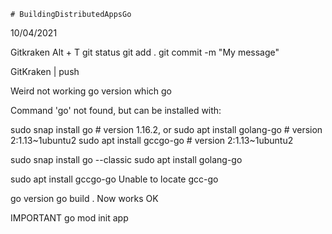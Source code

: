 	# BuildingDistributedAppsGo

10/04/2021

Gitkraken
Alt + T
git status
git add .
git commit -m "My message"

GitKraken | push


Weird not working
go version 
which go

Command 'go' not found, but can be installed with:

sudo snap install go         # version 1.16.2, or
sudo apt  install golang-go  # version 2:1.13~1ubuntu2
sudo apt  install gccgo-go   # version 2:1.13~1ubuntu2


sudo snap install go --classic
sudo apt  install golang-go  

sudo apt  install gccgo-go 
Unable to locate gcc-go


go version
go build .
Now works OK		


IMPORTANT
go mod init app
